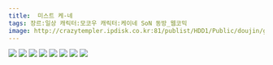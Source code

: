 ```yaml
---
title:  미스트 케-네
tags: 장르:일상 캐릭터:모코우 캐릭터:케이네 SoN 동방_웹코믹
image: http://crazytempler.ipdisk.co.kr:81/publist/HDD1/Public/doujin/ghap/5438/001.jpg
---
```

<img src="http://crazytempler.ipdisk.co.kr:81/publist/HDD1/Public/doujin/ghap/5438/001.jpg">
<img src="http://crazytempler.ipdisk.co.kr:81/publist/HDD1/Public/doujin/ghap/5438/002.jpg">
<img src="http://crazytempler.ipdisk.co.kr:81/publist/HDD1/Public/doujin/ghap/5438/003.jpg">
<img src="http://crazytempler.ipdisk.co.kr:81/publist/HDD1/Public/doujin/ghap/5438/004.jpg">
<img src="http://crazytempler.ipdisk.co.kr:81/publist/HDD1/Public/doujin/ghap/5438/005.jpg">
<img src="http://crazytempler.ipdisk.co.kr:81/publist/HDD1/Public/doujin/ghap/5438/006.jpg">
<img src="http://crazytempler.ipdisk.co.kr:81/publist/HDD1/Public/doujin/ghap/5438/007.jpg">
<img src="http://crazytempler.ipdisk.co.kr:81/publist/HDD1/Public/doujin/ghap/5438/008.jpg">
